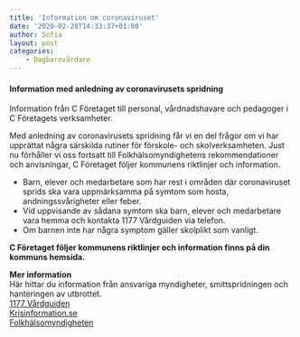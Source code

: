 ```yaml
---
title: 'Information om coronaviruset'
date: '2020-02-28T14:33:37+01:00'
author: Sofia
layout: post
categories:
    - Dagbarnvårdare
---
```


#### **Information med anledning av coronavirusets spridning**

Information från C Företaget till personal, vårdnadshavare och pedagoger i C Företagets verksamheter.

Med anledning av coronavirusets spridning får vi en del frågor om vi har upprättat några särskilda rutiner för förskole- och skolverksamheten. Just nu förhåller vi oss fortsatt till Folkhälsomyndighetens rekommendationer och anvisningar, C Företaget följer kommunens riktlinjer och information.

- Barn, elever och medarbetare som har rest i områden där coronaviruset sprids ska vara uppmärksamma på symtom som hosta, andningssvårigheter eller feber.
- Vid uppvisande av sådana symtom ska barn, elever och medarbetare vara hemma och kontakta 1177 Vårdguiden via telefon.
- Om barnen inte har några symptom gäller skolplikt som vanligt.

**C Företaget följer kommunens riktlinjer och information finns på din kommuns hemsida.**

**Mer information**  
Här hittar du information från ansvariga myndigheter, smittspridningen och hanteringen av utbrottet.  
[1177 Vårdguiden ](https://www.1177.se/Uppsala-lan/aktuellt/nytt-coronavirus-covid-19/)  
[Krisinformation.se](https://www.krisinformation.se/detta-kan-handa/handelser-och-storningar/20192/myndigheterna-om-det-nya-coronaviruset)  
[Folkhälsomyndigheten](https://www.folkhalsomyndigheten.se/smittskydd-beredskap/smittsamma-sjukdomar/coronavirus/fragor-och-svar-om-nytt-coronavirus/)